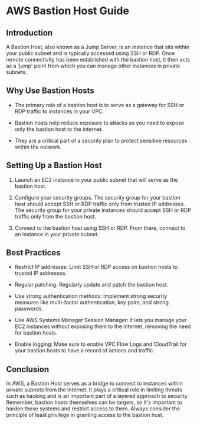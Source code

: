 # AWS Bastion Host Guide

## Introduction
A Bastion Host, also known as a Jump Server, is an instance that sits within your public subnet and is typically accessed using SSH or RDP. Once remote connectivity has been established with the bastion host, it then acts as a 'jump' point from which you can manage other instances in private subnets.

## Why Use Bastion Hosts

- The primary role of a bastion host is to serve as a gateway for SSH or RDP traffic to instances in your VPC.

- Bastion hosts help reduce exposure to attacks as you need to expose only the bastion host to the internet.

- They are a critical part of a security plan to protect sensitive resources within the network.

## Setting Up a Bastion Host

1. Launch an EC2 instance in your public subnet that will serve as the bastion host.

2. Configure your security groups. The security group for your bastion host should accept SSH or RDP traffic only from trusted IP addresses. The security group for your private instances should accept SSH or RDP traffic only from the bastion host.

3. Connect to the bastion host using SSH or RDP. From there, connect to an instance in your private subnet.

## Best Practices

- Restrict IP addresses: Limit SSH or RDP access on bastion hosts to trusted IP addresses.

- Regular patching: Regularly update and patch the bastion host.

- Use strong authentication methods: Implement strong security measures like multi-factor authentication, key pairs, and strong passwords.

- Use AWS Systems Manager Session Manager: It lets you manage your EC2 instances without exposing them to the internet, removing the need for bastion hosts.

- Enable logging: Make sure to enable VPC Flow Logs and CloudTrail for your bastion hosts to have a record of actions and traffic.

## Conclusion
In AWS, a Bastion Host serves as a bridge to connect to instances within private subnets from the internet. It plays a critical role in limiting threats such as hacking and is an important part of a layered approach to security. Remember, bastion hosts themselves can be targets, so it's important to harden these systems and restrict access to them. Always consider the principle of least privilege in granting access to the bastion host.